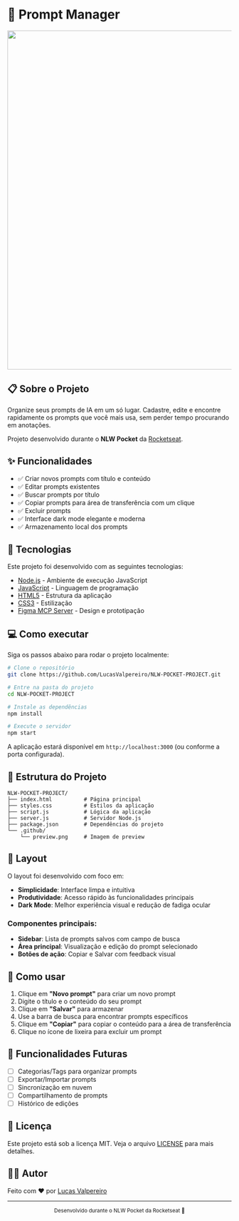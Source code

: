 # 🎯 Prompt Manager

<div align="center">
  <img width="1918" height="760" alt="image" src="https://github.com/user-attachments/assets/f43ce6ba-9474-4308-8e59-fc2f12213325" />
</div>

## 📋 Sobre o Projeto

Organize seus prompts de IA em um só lugar. Cadastre, edite e encontre rapidamente os prompts que você mais usa, sem perder tempo procurando em anotações.

Projeto desenvolvido durante o **NLW Pocket** da [Rocketseat](https://www.rocketseat.com.br/).

## ✨ Funcionalidades

- ✅ Criar novos prompts com título e conteúdo
- ✅ Editar prompts existentes
- ✅ Buscar prompts por título
- ✅ Copiar prompts para área de transferência com um clique
- ✅ Excluir prompts
- ✅ Interface dark mode elegante e moderna
- ✅ Armazenamento local dos prompts

## 🚀 Tecnologias

Este projeto foi desenvolvido com as seguintes tecnologias:

- [Node.js](https://nodejs.org/) - Ambiente de execução JavaScript
- [JavaScript](https://developer.mozilla.org/pt-BR/docs/Web/JavaScript) - Linguagem de programação
- [HTML5](https://developer.mozilla.org/pt-BR/docs/Web/HTML) - Estrutura da aplicação
- [CSS3](https://developer.mozilla.org/pt-BR/docs/Web/CSS) - Estilização
- [Figma MCP Server](https://www.figma.com/) - Design e prototipação

## 💻 Como executar

Siga os passos abaixo para rodar o projeto localmente:

```bash
# Clone o repositório
git clone https://github.com/LucasValpereiro/NLW-POCKET-PROJECT.git

# Entre na pasta do projeto
cd NLW-POCKET-PROJECT

# Instale as dependências
npm install

# Execute o servidor
npm start
```

A aplicação estará disponível em `http://localhost:3000` (ou conforme a porta configurada).

## 📁 Estrutura do Projeto

```
NLW-POCKET-PROJECT/
├── index.html          # Página principal
├── styles.css          # Estilos da aplicação
├── script.js           # Lógica da aplicação
├── server.js           # Servidor Node.js
├── package.json        # Dependências do projeto
└── .github/
    └── preview.png     # Imagem de preview
```

## 🎨 Layout

O layout foi desenvolvido com foco em:
- **Simplicidade**: Interface limpa e intuitiva
- **Produtividade**: Acesso rápido às funcionalidades principais
- **Dark Mode**: Melhor experiência visual e redução de fadiga ocular

### Componentes principais:
- **Sidebar**: Lista de prompts salvos com campo de busca
- **Área principal**: Visualização e edição do prompt selecionado
- **Botões de ação**: Copiar e Salvar com feedback visual

## 📝 Como usar

1. Clique em **"Novo prompt"** para criar um novo prompt
2. Digite o título e o conteúdo do seu prompt
3. Clique em **"Salvar"** para armazenar
4. Use a barra de busca para encontrar prompts específicos
5. Clique em **"Copiar"** para copiar o conteúdo para a área de transferência
6. Clique no ícone de lixeira para excluir um prompt

## 🔄 Funcionalidades Futuras

- [ ] Categorias/Tags para organizar prompts
- [ ] Exportar/Importar prompts
- [ ] Sincronização em nuvem
- [ ] Compartilhamento de prompts
- [ ] Histórico de edições

## 📝 Licença

Este projeto está sob a licença MIT. Veja o arquivo [LICENSE](LICENSE) para mais detalhes.

## 👨‍💻 Autor

Feito com ♥ por [Lucas Valpereiro](https://github.com/LucasValpereiro)

---

<div align="center">
  <sub>Desenvolvido durante o NLW Pocket da Rocketseat 🚀</sub>
</div>

